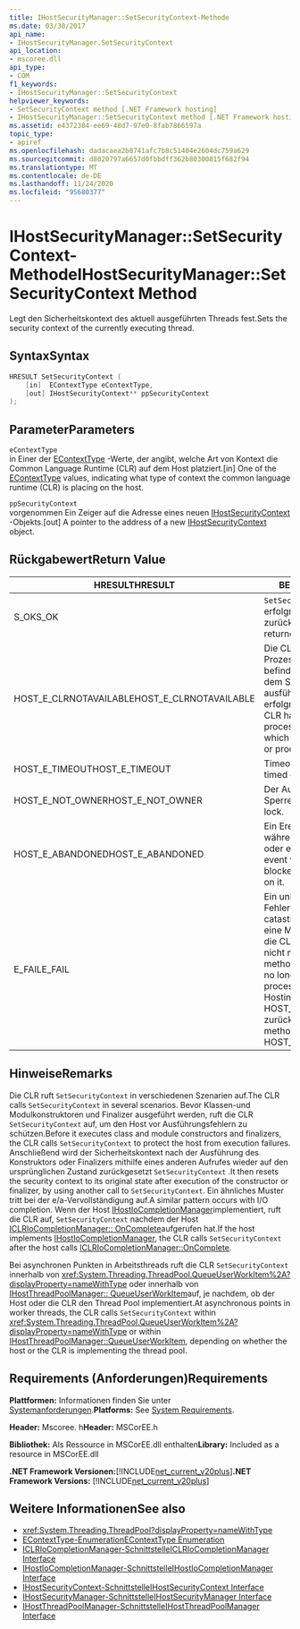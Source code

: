 ```yaml
---
title: IHostSecurityManager::SetSecurityContext-Methode
ms.date: 03/30/2017
api_name:
- IHostSecurityManager.SetSecurityContext
api_location:
- mscoree.dll
api_type:
- COM
f1_keywords:
- IHostSecurityManager::SetSecurityContext
helpviewer_keywords:
- SetSecurityContext method [.NET Framework hosting]
- IHostSecurityManager::SetSecurityContext method [.NET Framework hosting]
ms.assetid: e4372384-ee69-48d7-97e0-8fab7866597a
topic_type:
- apiref
ms.openlocfilehash: dadacaea2b8741afc7b8c51404e2604dc759a629
ms.sourcegitcommit: d8020797a6657d0fbbdff362b80300815f682f94
ms.translationtype: MT
ms.contentlocale: de-DE
ms.lasthandoff: 11/24/2020
ms.locfileid: "95680377"
---
```

# <a name="ihostsecuritymanagersetsecuritycontext-method"></a><span data-ttu-id="9e3e7-102">IHostSecurityManager::SetSecurityContext-Methode</span><span class="sxs-lookup"><span data-stu-id="9e3e7-102">IHostSecurityManager::SetSecurityContext Method</span></span>

<span data-ttu-id="9e3e7-103">Legt den Sicherheitskontext des aktuell ausgeführten Threads fest.</span><span class="sxs-lookup"><span data-stu-id="9e3e7-103">Sets the security context of the currently executing thread.</span></span>  
  
## <a name="syntax"></a><span data-ttu-id="9e3e7-104">Syntax</span><span class="sxs-lookup"><span data-stu-id="9e3e7-104">Syntax</span></span>  
  
```cpp  
HRESULT SetSecurityContext (  
    [in]  EContextType eContextType,  
    [out] IHostSecurityContext** ppSecurityContext  
);  
```  
  
## <a name="parameters"></a><span data-ttu-id="9e3e7-105">Parameter</span><span class="sxs-lookup"><span data-stu-id="9e3e7-105">Parameters</span></span>  

 `eContextType`  
 <span data-ttu-id="9e3e7-106">in Einer der [EContextType](econtexttype-enumeration.md) -Werte, der angibt, welche Art von Kontext die Common Language Runtime (CLR) auf dem Host platziert.</span><span class="sxs-lookup"><span data-stu-id="9e3e7-106">[in] One of the [EContextType](econtexttype-enumeration.md) values, indicating what type of context the common language runtime (CLR) is placing on the host.</span></span>  
  
 `ppSecurityContext`  
 <span data-ttu-id="9e3e7-107">vorgenommen Ein Zeiger auf die Adresse eines neuen [IHostSecurityContext](ihostsecuritycontext-interface.md) -Objekts.</span><span class="sxs-lookup"><span data-stu-id="9e3e7-107">[out] A pointer to the address of a new [IHostSecurityContext](ihostsecuritycontext-interface.md) object.</span></span>  
  
## <a name="return-value"></a><span data-ttu-id="9e3e7-108">Rückgabewert</span><span class="sxs-lookup"><span data-stu-id="9e3e7-108">Return Value</span></span>  
  
|<span data-ttu-id="9e3e7-109">HRESULT</span><span class="sxs-lookup"><span data-stu-id="9e3e7-109">HRESULT</span></span>|<span data-ttu-id="9e3e7-110">BESCHREIBUNG</span><span class="sxs-lookup"><span data-stu-id="9e3e7-110">Description</span></span>|  
|-------------|-----------------|  
|<span data-ttu-id="9e3e7-111">S_OK</span><span class="sxs-lookup"><span data-stu-id="9e3e7-111">S_OK</span></span>|<span data-ttu-id="9e3e7-112">`SetSecurityContext` wurde erfolgreich zurückgegeben.</span><span class="sxs-lookup"><span data-stu-id="9e3e7-112">`SetSecurityContext` returned successfully.</span></span>|  
|<span data-ttu-id="9e3e7-113">HOST_E_CLRNOTAVAILABLE</span><span class="sxs-lookup"><span data-stu-id="9e3e7-113">HOST_E_CLRNOTAVAILABLE</span></span>|<span data-ttu-id="9e3e7-114">Die CLR wurde nicht in einen Prozess geladen, oder die CLR befindet sich in einem Zustand, in dem Sie verwalteten Code nicht ausführen oder den-Befehl nicht erfolgreich verarbeiten kann.</span><span class="sxs-lookup"><span data-stu-id="9e3e7-114">The CLR has not been loaded into a process, or the CLR is in a state in which it cannot run managed code or process the call successfully.</span></span>|  
|<span data-ttu-id="9e3e7-115">HOST_E_TIMEOUT</span><span class="sxs-lookup"><span data-stu-id="9e3e7-115">HOST_E_TIMEOUT</span></span>|<span data-ttu-id="9e3e7-116">Timeout des Aufrufes.</span><span class="sxs-lookup"><span data-stu-id="9e3e7-116">The call timed out.</span></span>|  
|<span data-ttu-id="9e3e7-117">HOST_E_NOT_OWNER</span><span class="sxs-lookup"><span data-stu-id="9e3e7-117">HOST_E_NOT_OWNER</span></span>|<span data-ttu-id="9e3e7-118">Der Aufrufer ist nicht Besitzer der Sperre.</span><span class="sxs-lookup"><span data-stu-id="9e3e7-118">The caller does not own the lock.</span></span>|  
|<span data-ttu-id="9e3e7-119">HOST_E_ABANDONED</span><span class="sxs-lookup"><span data-stu-id="9e3e7-119">HOST_E_ABANDONED</span></span>|<span data-ttu-id="9e3e7-120">Ein Ereignis wurde abgebrochen, während ein blockierter Thread oder eine Fiber darauf wartete.</span><span class="sxs-lookup"><span data-stu-id="9e3e7-120">An event was canceled while a blocked thread or fiber was waiting on it.</span></span>|  
|<span data-ttu-id="9e3e7-121">E_FAIL</span><span class="sxs-lookup"><span data-stu-id="9e3e7-121">E_FAIL</span></span>|<span data-ttu-id="9e3e7-122">Ein unbekannter schwerwiegender Fehler ist aufgetreten.</span><span class="sxs-lookup"><span data-stu-id="9e3e7-122">An unknown catastrophic failure occurred.</span></span> <span data-ttu-id="9e3e7-123">Wenn eine Methode E_FAIL zurückgibt, ist die CLR innerhalb des Prozesses nicht mehr verwendbar.</span><span class="sxs-lookup"><span data-stu-id="9e3e7-123">When a method returns E_FAIL, the CLR is no longer usable within the process.</span></span> <span data-ttu-id="9e3e7-124">Nachfolgende Aufrufe von Hostingmethoden geben HOST_E_CLRNOTAVAILABLE zurück.</span><span class="sxs-lookup"><span data-stu-id="9e3e7-124">Subsequent calls to hosting methods return HOST_E_CLRNOTAVAILABLE.</span></span>|  
  
## <a name="remarks"></a><span data-ttu-id="9e3e7-125">Hinweise</span><span class="sxs-lookup"><span data-stu-id="9e3e7-125">Remarks</span></span>  

 <span data-ttu-id="9e3e7-126">Die CLR ruft `SetSecurityContext` in verschiedenen Szenarien auf.</span><span class="sxs-lookup"><span data-stu-id="9e3e7-126">The CLR calls `SetSecurityContext` in several scenarios.</span></span> <span data-ttu-id="9e3e7-127">Bevor Klassen-und Modulkonstruktoren und Finalizer ausgeführt werden, ruft die CLR `SetSecurityContext` auf, um den Host vor Ausführungsfehlern zu schützen.</span><span class="sxs-lookup"><span data-stu-id="9e3e7-127">Before it executes class and module constructors and finalizers, the CLR calls `SetSecurityContext` to protect the host from execution failures.</span></span> <span data-ttu-id="9e3e7-128">Anschließend wird der Sicherheitskontext nach der Ausführung des Konstruktors oder Finalizers mithilfe eines anderen Aufrufes wieder auf den ursprünglichen Zustand zurückgesetzt `SetSecurityContext` .</span><span class="sxs-lookup"><span data-stu-id="9e3e7-128">It then resets the security context to its original state after execution of the constructor or finalizer, by using another call to `SetSecurityContext`.</span></span> <span data-ttu-id="9e3e7-129">Ein ähnliches Muster tritt bei der e/a-Vervollständigung auf.</span><span class="sxs-lookup"><span data-stu-id="9e3e7-129">A similar pattern occurs with I/O completion.</span></span> <span data-ttu-id="9e3e7-130">Wenn der Host [IHostIoCompletionManager](ihostiocompletionmanager-interface.md)implementiert, ruft die CLR auf, `SetSecurityContext` nachdem der Host [ICLRIoCompletionManager:: OnComplete](iclriocompletionmanager-oncomplete-method.md)aufgerufen hat.</span><span class="sxs-lookup"><span data-stu-id="9e3e7-130">If the host implements [IHostIoCompletionManager](ihostiocompletionmanager-interface.md), the CLR calls `SetSecurityContext` after the host calls [ICLRIoCompletionManager::OnComplete](iclriocompletionmanager-oncomplete-method.md).</span></span>  
  
 <span data-ttu-id="9e3e7-131">Bei asynchronen Punkten in Arbeitsthreads ruft die CLR `SetSecurityContext` innerhalb von <xref:System.Threading.ThreadPool.QueueUserWorkItem%2A?displayProperty=nameWithType> oder innerhalb von [IHostThreadPoolManager:: QueueUserWorkItem](ihostthreadpoolmanager-queueuserworkitem-method.md)auf, je nachdem, ob der Host oder die CLR den Thread Pool implementiert.</span><span class="sxs-lookup"><span data-stu-id="9e3e7-131">At asynchronous points in worker threads, the CLR calls `SetSecurityContext` within <xref:System.Threading.ThreadPool.QueueUserWorkItem%2A?displayProperty=nameWithType> or within [IHostThreadPoolManager::QueueUserWorkItem](ihostthreadpoolmanager-queueuserworkitem-method.md), depending on whether the host or the CLR is implementing the thread pool.</span></span>  
  
## <a name="requirements"></a><span data-ttu-id="9e3e7-132">Requirements (Anforderungen)</span><span class="sxs-lookup"><span data-stu-id="9e3e7-132">Requirements</span></span>  

 <span data-ttu-id="9e3e7-133">**Plattformen:** Informationen finden Sie unter [Systemanforderungen](../../get-started/system-requirements.md).</span><span class="sxs-lookup"><span data-stu-id="9e3e7-133">**Platforms:** See [System Requirements](../../get-started/system-requirements.md).</span></span>  
  
 <span data-ttu-id="9e3e7-134">**Header:** Mscoree. h</span><span class="sxs-lookup"><span data-stu-id="9e3e7-134">**Header:** MSCorEE.h</span></span>  
  
 <span data-ttu-id="9e3e7-135">**Bibliothek:** Als Ressource in MSCorEE.dll enthalten</span><span class="sxs-lookup"><span data-stu-id="9e3e7-135">**Library:** Included as a resource in MSCorEE.dll</span></span>  
  
 <span data-ttu-id="9e3e7-136">**.NET Framework Versionen:**[!INCLUDE[net_current_v20plus](../../../../includes/net-current-v20plus-md.md)]</span><span class="sxs-lookup"><span data-stu-id="9e3e7-136">**.NET Framework Versions:** [!INCLUDE[net_current_v20plus](../../../../includes/net-current-v20plus-md.md)]</span></span>  
  
## <a name="see-also"></a><span data-ttu-id="9e3e7-137">Weitere Informationen</span><span class="sxs-lookup"><span data-stu-id="9e3e7-137">See also</span></span>

- <xref:System.Threading.ThreadPool?displayProperty=nameWithType>
- [<span data-ttu-id="9e3e7-138">EContextType-Enumeration</span><span class="sxs-lookup"><span data-stu-id="9e3e7-138">EContextType Enumeration</span></span>](econtexttype-enumeration.md)
- [<span data-ttu-id="9e3e7-139">ICLRIoCompletionManager-Schnittstelle</span><span class="sxs-lookup"><span data-stu-id="9e3e7-139">ICLRIoCompletionManager Interface</span></span>](iclriocompletionmanager-interface.md)
- [<span data-ttu-id="9e3e7-140">IHostIoCompletionManager-Schnittstelle</span><span class="sxs-lookup"><span data-stu-id="9e3e7-140">IHostIoCompletionManager Interface</span></span>](ihostiocompletionmanager-interface.md)
- [<span data-ttu-id="9e3e7-141">IHostSecurityContext-Schnittstelle</span><span class="sxs-lookup"><span data-stu-id="9e3e7-141">IHostSecurityContext Interface</span></span>](ihostsecuritycontext-interface.md)
- [<span data-ttu-id="9e3e7-142">IHostSecurityManager-Schnittstelle</span><span class="sxs-lookup"><span data-stu-id="9e3e7-142">IHostSecurityManager Interface</span></span>](ihostsecuritymanager-interface.md)
- [<span data-ttu-id="9e3e7-143">IHostThreadPoolManager-Schnittstelle</span><span class="sxs-lookup"><span data-stu-id="9e3e7-143">IHostThreadPoolManager Interface</span></span>](ihostthreadpoolmanager-interface.md)
